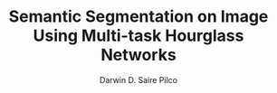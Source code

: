 ---
paperId: 13
author: Darwin D. Saire Pilco
publicationauthor: Saire Pilco, D. D
title: Semantic Segmentation on Image Using Multi-task Hourglass Networks 
pdf: Poster_Saire_Darwin.pdf
poster: --
alt: --
type: Poster
topic: FAT
link: --
conference: neurips
year: 2019
tags: neurips-2019
location: Vancouver, Canada
---